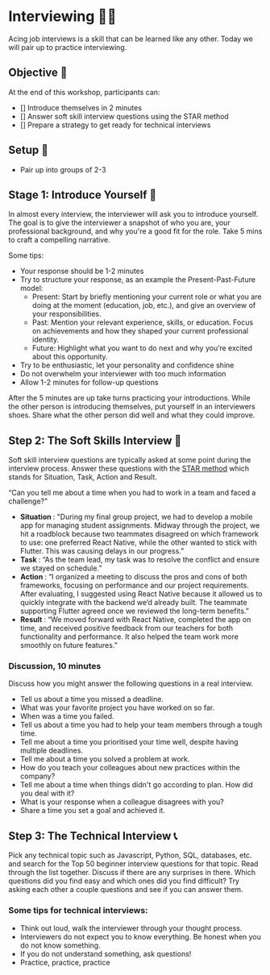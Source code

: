 # Interviewing 🧑‍💻

Acing job interviews is a skill that can be learned like any other. Today we will pair up to practice interviewing.

## Objective 💬

At the end of this workshop, participants can:

- [] Introduce themselves in 2 minutes
- [] Answer soft skill interview questions using the STAR method
- [] Prepare a strategy to get ready for  technical interviews

## Setup 🌼

- Pair up into groups of 2-3

## Stage 1: Introduce Yourself 🙆

In almost every interview, the interviewer will ask you to introduce yourself. The goal is to give the interviewer a snapshot of who you are, your professional background, and why you're a good fit for the role. Take 5 mins to craft a compelling narrative. 

Some tips:
- Your response should be 1-2 minutes
- Try to structure your response, as an example the Present-Past-Future model:
    - Present: Start by briefly mentioning your current role or what you are doing at the moment (education, job, etc.), and give an overview of your responsibilities.
    - Past: Mention your relevant experience, skills, or education. Focus on achievements and how they shaped your current professional identity.
    - Future: Highlight what you want to do next and why you’re excited about this opportunity.
- Try to be enthusiastic, let your personality and confidence shine
- Do not overwhelm your interviewer with too much information
- Allow 1-2 minutes for follow-up questions

After the 5 minutes are up take turns practicing your introductions. While the other person is introducing themselves, put yourself in an interviewers shoes. Share what the other person did well and what they could improve.

## Step 2: The Soft Skills Interview 🥎 

Soft skill interview questions are typically asked at some point during the interview process. 
Answer these questions with the [STAR method](https://ca.indeed.com/career-advice/interviewing/star-interview-method) which stands for Situation, Task, Action and Result.

“Can you tell me about a time when you had to work in a team and faced a challenge?”

- <strong> Situation </strong>: "During my final group project, we had to develop a mobile app for managing student assignments. Midway through the project, we hit a roadblock because two teammates disagreed on which framework to use: one preferred React Native, while the other wanted to stick with Flutter. This was causing delays in our progress.”
- <strong> Task </strong>: “As the team lead, my task was to resolve the conflict and ensure we stayed on schedule.”
- <strong> Action </strong>: “I organized a meeting to discuss the pros and cons of both frameworks, focusing on performance and our project requirements. After evaluating, I suggested using React Native because it allowed us to quickly integrate with the backend we’d already built. The teammate supporting Flutter agreed once we reviewed the long-term benefits.”
- <strong> Result </strong>: “We moved forward with React Native, completed the app on time, and received positive feedback from our teachers for both functionality and performance. It also helped the team work more smoothly on future features.”

### Discussion, 10 minutes

Discuss how you might answer the following questions in a real interview.

- Tell us about a time you missed a deadline.
- What was your favorite project you have worked on so far.
- When was a time you failed.
- Tell us about a time you had to help your team members through a tough time. 
- Tell me about a time you prioritised your time well, despite having multiple deadlines.
- Tell me about a time you solved a problem at work.
- How do you teach your colleagues about new practices within the company?
- Tell me about a time when things didn't go according to plan. How did you deal with it?
- What is your response when a colleague disagrees with you?
- Share a time you set a goal and achieved it.

## Step 3: The Technical Interview 📞

Pick any technical topic such as Javascript, Python, SQL, databases, etc. and search for the Top 50 beginner interview questions for that topic. Read through the list together. Discuss if there are any surprises in there. Which questions did you find easy and which ones did you find difficult? Try asking each other a couple questions and see if you can answer them.

### Some tips for technical interviews:
- Think out loud, walk the interviewer through your thought process.
- Interviewers do not expect you to know everything. Be honest when you do not know something.
- If you do not understand something, ask questions!
- Practice, practice, practice